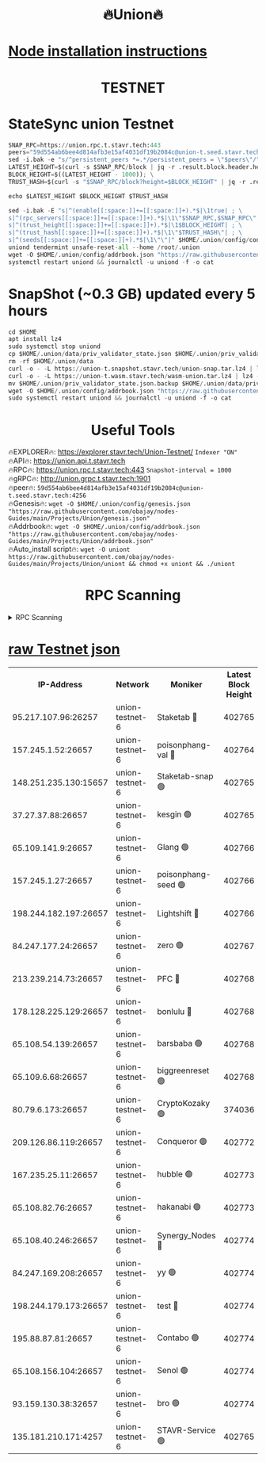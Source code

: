 <h1 align="center"> 🔥Union🔥</h1>

[Node installation instructions](https://github.com/obajay/nodes-Guides/tree/main/Projects/Union)
=

<h1 align="center"> TESTNET</h1>

# StateSync union Testnet
```python
SNAP_RPC=https://union.rpc.t.stavr.tech:443
peers="59d554ab6bee4d814afb3e15af4031df19b2084c@union-t.seed.stavr.tech:4256"
sed -i.bak -e "s/^persistent_peers *=.*/persistent_peers = \"$peers\"/" $HOME/.union/config/config.toml
LATEST_HEIGHT=$(curl -s $SNAP_RPC/block | jq -r .result.block.header.height); \
BLOCK_HEIGHT=$((LATEST_HEIGHT - 1000)); \
TRUST_HASH=$(curl -s "$SNAP_RPC/block?height=$BLOCK_HEIGHT" | jq -r .result.block_id.hash)

echo $LATEST_HEIGHT $BLOCK_HEIGHT $TRUST_HASH

sed -i.bak -E "s|^(enable[[:space:]]+=[[:space:]]+).*$|\1true| ; \
s|^(rpc_servers[[:space:]]+=[[:space:]]+).*$|\1\"$SNAP_RPC,$SNAP_RPC\"| ; \
s|^(trust_height[[:space:]]+=[[:space:]]+).*$|\1$BLOCK_HEIGHT| ; \
s|^(trust_hash[[:space:]]+=[[:space:]]+).*$|\1\"$TRUST_HASH\"| ; \
s|^(seeds[[:space:]]+=[[:space:]]+).*$|\1\"\"|" $HOME/.union/config/config.toml
uniond tendermint unsafe-reset-all --home /root/.union
wget -O $HOME/.union/config/addrbook.json "https://raw.githubusercontent.com/obajay/nodes-Guides/main/Projects/Union/addrbook.json"
systemctl restart uniond && journalctl -u uniond -f -o cat
```
# SnapShot (~0.3 GB) updated every 5 hours
```python
cd $HOME
apt install lz4
sudo systemctl stop uniond
cp $HOME/.union/data/priv_validator_state.json $HOME/.union/priv_validator_state.json.backup
rm -rf $HOME/.union/data
curl -o - -L https://union-t.snapshot.stavr.tech/union-snap.tar.lz4 | lz4 -c -d - | tar -x -C $HOME/.union --strip-components 2
curl -o - -L https://union-t.wasm.stavr.tech/wasm-union.tar.lz4 | lz4 -c -d - | tar -x -C $HOME/.union --strip-components 2
mv $HOME/.union/priv_validator_state.json.backup $HOME/.union/data/priv_validator_state.json
wget -O $HOME/.union/config/addrbook.json "https://raw.githubusercontent.com/obajay/nodes-Guides/main/Projects/Union/addrbook.json"
sudo systemctl restart uniond && journalctl -u uniond -f -o cat
```
 <h1 align="center"> Useful Tools</h1>
 
🔥EXPLORER🔥: https://explorer.stavr.tech/Union-Testnet/        `Indexer "ON"` \
🔥API🔥:      https://union.api.t.stavr.tech \
🔥RPC🔥:      https://union.rpc.t.stavr.tech:443              `Snapshot-interval = 1000` \
🔥gRPC🔥:     http://union.grpc.t.stavr.tech:1901 \
🔥peer🔥:     `59d554ab6bee4d814afb3e15af4031df19b2084c@union-t.seed.stavr.tech:4256` \
🔥Genesis🔥:     `wget -O $HOME/.union/config/genesis.json "https://raw.githubusercontent.com/obajay/nodes-Guides/main/Projects/Union/genesis.json"` \
🔥Addrbook🔥: ```wget -O $HOME/.union/config/addrbook.json "https://raw.githubusercontent.com/obajay/nodes-Guides/main/Projects/Union/addrbook.json"``` \
🔥Auto_install script🔥:  `wget -O uniont https://raw.githubusercontent.com/obajay/nodes-Guides/main/Projects/Union/uniont && chmod +x uniont && ./uniont`

<h1 align="center"> RPC Scanning</h1>

<details>
<summary>RPC Scanning</summary>

<h2 align="center"> We scan nodes in real time every 4 hours. And we provide the final result of RPC endpoints.
We cannot influence the operation of these nodes in any way. </h2>


```python
If Voting Power is higher than 0 --> then the Node is a validator of the network and may be subject to attack and be a potential threat to the chain.
```
```python
We marked such validators with a red symbol
```

</details>

[raw Testnet json](https://rpc-check.uniont.stavr.tech/uniont/rpc-uniont-result.json)
=



<table><tr><th>IP-Address</th><th>Network</th><th>Moniker</th><th>Latest Block Height</th><th>Earliest Block Height</th><th>Catching Up</th><th>Tx Index</th><th>Voting Power</th><th>Scan Time</th></tr><tr><td>95.217.107.96:26257</td><td>union-testnet-6</td><td>Staketab 🔴</td><td>402765</td><td>1</td><td>False</td><td>on</td><td>1000002</td><td>2024-03-11T23:06:53.496037784UTC</td></tr><tr><td>157.245.1.52:26657</td><td>union-testnet-6</td><td>poisonphang-val 🔴</td><td>402764</td><td>1</td><td>False</td><td>on</td><td>1000000</td><td>2024-03-11T23:06:54.087489165UTC</td></tr><tr><td>148.251.235.130:15657</td><td>union-testnet-6</td><td>Staketab-snap 🟢</td><td>402765</td><td>1</td><td>False</td><td>on</td><td>0</td><td>2024-03-11T23:06:54.623968506UTC</td></tr><tr><td>37.27.37.88:26657</td><td>union-testnet-6</td><td>kesgin 🟢</td><td>402765</td><td>1</td><td>False</td><td>on</td><td>0</td><td>2024-03-11T23:06:54.948612302UTC</td></tr><tr><td>65.109.141.9:26657</td><td>union-testnet-6</td><td>Glang 🟢</td><td>402766</td><td>1</td><td>False</td><td>on</td><td>0</td><td>2024-03-11T23:06:59.347912217UTC</td></tr><tr><td>157.245.1.27:26657</td><td>union-testnet-6</td><td>poisonphang-seed 🟢</td><td>402766</td><td>1</td><td>False</td><td>on</td><td>0</td><td>2024-03-11T23:07:00.202666330UTC</td></tr><tr><td>198.244.182.197:26657</td><td>union-testnet-6</td><td>Lightshift 🔴</td><td>402766</td><td>1</td><td>False</td><td>on</td><td>1000000</td><td>2024-03-11T23:07:02.583243401UTC</td></tr><tr><td>84.247.177.24:26657</td><td>union-testnet-6</td><td>zero 🟢</td><td>402767</td><td>1</td><td>False</td><td>on</td><td>0</td><td>2024-03-11T23:07:07.384221633UTC</td></tr><tr><td>213.239.214.73:26657</td><td>union-testnet-6</td><td>PFC 🔴</td><td>402768</td><td>1</td><td>False</td><td>on</td><td>1000001</td><td>2024-03-11T23:07:11.661441130UTC</td></tr><tr><td>178.128.225.129:26657</td><td>union-testnet-6</td><td>bonlulu 🔴</td><td>402768</td><td>1</td><td>False</td><td>on</td><td>1000000</td><td>2024-03-11T23:07:12.317478568UTC</td></tr><tr><td>65.108.54.139:26657</td><td>union-testnet-6</td><td>barsbaba 🟢</td><td>402768</td><td>1</td><td>False</td><td>on</td><td>0</td><td>2024-03-11T23:07:12.613360274UTC</td></tr><tr><td>65.109.6.68:26657</td><td>union-testnet-6</td><td>biggreenreset 🟢</td><td>402768</td><td>1</td><td>False</td><td>on</td><td>0</td><td>2024-03-11T23:07:14.986845185UTC</td></tr><tr><td>80.79.6.173:26657</td><td>union-testnet-6</td><td>CryptoKozaky 🟢</td><td>374036</td><td>1</td><td>False</td><td>on</td><td>0</td><td>2024-03-11T23:07:17.475176515UTC</td></tr><tr><td>209.126.86.119:26657</td><td>union-testnet-6</td><td>Conqueror 🟢</td><td>402772</td><td>1</td><td>False</td><td>on</td><td>0</td><td>2024-03-11T23:07:36.556512689UTC</td></tr><tr><td>167.235.25.11:26657</td><td>union-testnet-6</td><td>hubble 🟢</td><td>402773</td><td>1</td><td>False</td><td>on</td><td>0</td><td>2024-03-11T23:07:42.916007070UTC</td></tr><tr><td>65.108.82.76:26657</td><td>union-testnet-6</td><td>hakanabi 🟢</td><td>402773</td><td>1</td><td>False</td><td>on</td><td>0</td><td>2024-03-11T23:07:43.228348742UTC</td></tr><tr><td>65.108.40.246:26657</td><td>union-testnet-6</td><td>Synergy_Nodes 🔴</td><td>402774</td><td>1</td><td>False</td><td>on</td><td>1000001</td><td>2024-03-11T23:07:47.598061380UTC</td></tr><tr><td>84.247.169.208:26657</td><td>union-testnet-6</td><td>yy 🟢</td><td>402774</td><td>1</td><td>False</td><td>on</td><td>0</td><td>2024-03-11T23:07:47.883234439UTC</td></tr><tr><td>198.244.179.173:26657</td><td>union-testnet-6</td><td>test 🔴</td><td>402774</td><td>1</td><td>False</td><td>on</td><td>1000001</td><td>2024-03-11T23:07:50.196861400UTC</td></tr><tr><td>195.88.87.81:26657</td><td>union-testnet-6</td><td>Contabo 🟢</td><td>402774</td><td>1</td><td>False</td><td>on</td><td>0</td><td>2024-03-11T23:07:50.535102990UTC</td></tr><tr><td>65.108.156.104:26657</td><td>union-testnet-6</td><td>Senol 🟢</td><td>402774</td><td>1</td><td>False</td><td>on</td><td>0</td><td>2024-03-11T23:07:50.856148017UTC</td></tr><tr><td>93.159.130.38:32657</td><td>union-testnet-6</td><td>bro 🟢</td><td>402774</td><td>1</td><td>False</td><td>on</td><td>0</td><td>2024-03-11T23:07:51.164994655UTC</td></tr><tr><td>135.181.210.171:4257</td><td>union-testnet-6</td><td>STAVR-Service 🟢</td><td>402765</td><td>400001</td><td>False</td><td>on</td><td>0</td><td>2024-03-11T23:06:54.396401908UTC</td></tr></table>
